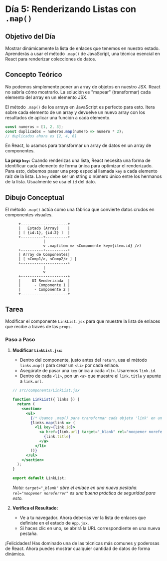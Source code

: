 # Día 5: Renderizando Listas con `.map()`

## Objetivo del Día

Mostrar dinámicamente la lista de enlaces que tenemos en nuestro estado. Aprenderás a usar el método `.map()` de JavaScript, una técnica esencial en React para renderizar colecciones de datos.

## Concepto Teórico

No podemos simplemente poner un array de objetos en nuestro JSX. React no sabría cómo mostrarlo. La solución es "mapear" (transformar) cada elemento del array en un elemento JSX.

El método `.map()` de los arrays en JavaScript es perfecto para esto. Itera sobre cada elemento de un array y devuelve un nuevo array con los resultados de aplicar una función a cada elemento.

```javascript
const numeros = [1, 2, 3];
const duplicados = numeros.map(numero => numero * 2);
// duplicados ahora es [2, 4, 6]
```

En React, lo usamos para transformar un array de datos en un array de componentes.

**La prop `key`:** Cuando renderizas una lista, React necesita una forma de identificar cada elemento de forma única para optimizar el renderizado. Para esto, debemos pasar una prop especial llamada `key` a cada elemento raíz de la lista. La `key` debe ser un string o número único entre los hermanos de la lista. Usualmente se usa el `id` del dato.

## Dibujo Conceptual

El método `.map()` actúa como una fábrica que convierte datos crudos en componentes visuales.

```
      +---------------------+
      |   Estado (Array)    |
      | [ {id:1}, {id:2} ]  |
      +----------+----------+
                 |
                 v .map(item => <Componente key={item.id} />)
      +----------+----------+
      | Array de Componentes|
      | [ <Comp1/>, <Comp2/> ] |
      +---------------------+
                 |
                 v
      +---------------------+
      |     UI Renderizada  |
      |      - Componente 1 |
      |      - Componente 2 |
      +---------------------+
```

## Tarea

Modificar el componente `LinkList.jsx` para que muestre la lista de enlaces que recibe a través de las `props`.

### Paso a Paso

1.  **Modificar `LinkList.jsx`:**
    *   Dentro del componente, justo antes del `return`, usa el método `links.map()` para crear un `<li>` por cada enlace.
    *   Asegúrate de pasar una `key` única a cada `<li>`. Usaremos `link.id`.
    *   Dentro de cada `<li>`, pon un `<a>` que muestre el `link.title` y apunte a `link.url`.

    ```jsx
    // src/components/LinkList.jsx

    function LinkList({ links }) {
      return (
        <section>
          <ul>
            {/* Usamos .map() para transformar cada objeto 'link' en un <li> */}
            {links.map(link => (
              <li key={link.id}>
                <a href={link.url} target="_blank" rel="noopener noreferrer">
                  {link.title}
                </a>
              </li>
            ))}
          </ul>
        </section>
      );
    }

    export default LinkList;
    ```
    *Nota: `target="_blank"` abre el enlace en una nueva pestaña. `rel="noopener noreferrer"` es una buena práctica de seguridad para esto.*

2.  **Verifica el Resultado:**
    *   Ve a tu navegador. Ahora deberías ver la lista de enlaces que definiste en el estado de `App.jsx`.
    *   Si haces clic en uno, se abrirá la URL correspondiente en una nueva pestaña.

¡Felicidades! Has dominado una de las técnicas más comunes y poderosas de React. Ahora puedes mostrar cualquier cantidad de datos de forma dinámica.
